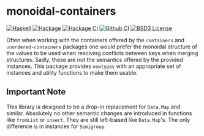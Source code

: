 # monoidal-containers
[![Haskell](https://img.shields.io/badge/language-Haskell-orange.svg)](https://haskell.org) [![Hackage](https://img.shields.io/hackage/v/monoidal-containers.svg)](https://hackage.haskell.org/package/monoidal-containers) [![Hackage CI](https://matrix.hackage.haskell.org/api/v2/packages/monoidal-containers/badge)](https://matrix.hackage.haskell.org/#/package/monoidal-containers) [![Github CI](https://github.com/bgamari/monoidal-containers/workflows/Cabal/badge.svg)](https://github.com/bgamari/monoidal-containers/actions) [![BSD3 License](https://img.shields.io/badge/license-BSD3-blue.svg)](https://github.com/bgamari/monoidal-containers/blob/master/LICENSE)



Often when working with the containers offered by the `containers` and 
`unordered-containers` packages one would prefer the monoidal structure 
of the values to be used when resolving conflicts between keys when merging 
structures. Sadly, these are not the semantics offered by the provided
instances. This package provides `newtypes` with an appropriate set of
instances and utility functions to make them usable.

## Important Note

This library is designed to be a drop-in replacement for `Data.Map` and similar. Absolutely no other semantic changes are introduced in functions like `fromList` or `insert`. They are still left-biased like `Data.Map`'s. The only difference is in instances for `Semigroup`.
